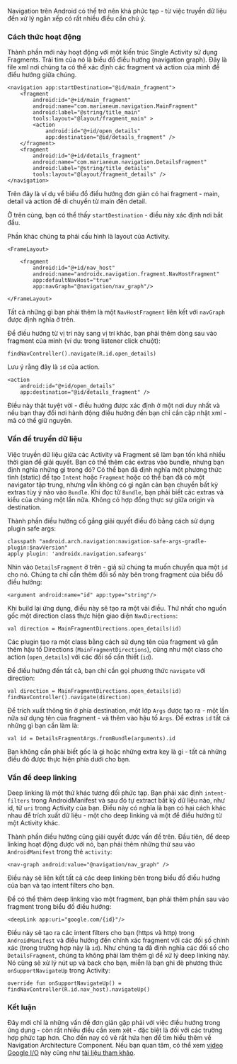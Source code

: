 Navigation trên Android có thể trở nên khá phức tạp - từ việc truyền dữ liệu đến xử lý ngăn xếp có rất nhiều điều cần chú ý.

### Cách thức hoạt động
Thành phần mới này hoạt động với một kiến trúc Single Activity sử dụng Fragments. Trái tim của nó là biểu đồ điều hướng (navigation graph). Đây là file xml nơi chúng ta có thể xác định các fragment và action của mình để điều hướng giữa chúng.
```
<navigation app:startDestination="@id/main_fragment">
    <fragment
        android:id="@+id/main_fragment"
        android:name="com.marianeum.navigation.MainFragment"
        android:label="@string/title_main"
        tools:layout="@layout/fragment_main" >
        <action
            android:id="@+id/open_details"
            app:destination="@id/details_fragment" />
    </fragment>
    <fragment
        android:id="@+id/details_fragment"
        android:name="com.marianeum.navigation.DetailsFragment"
        android:label="@string/title_details"
        tools:layout="@layout/fragment_details" />
</navigation>
```

Trên đây là ví dụ về biểu đồ điều hướng đơn giản có hai fragment - main, detail và action để di chuyển từ main đến detail. 

Ở trên cùng, bạn có thể thấy `startDestination` - điều này xác định nơi bắt đầu.

Phần khác chúng ta phải cấu hình là layout của Activity.
```
<FrameLayout>

    <fragment
        android:id="@+id/nav_host"
        android:name="androidx.navigation.fragment.NavHostFragment"
        app:defaultNavHost="true"
        app:navGraph="@navigation/nav_graph"/>

</FrameLayout>
```
Tất cả những gì bạn phải thêm là một `NavHostFragment` liên kết với `navGraph` được định nghĩa ở trên.

Để điều hướng từ vị trí này sang vị trí khác, bạn phải thêm dòng sau vào fragment của mình (ví dụ: trong listener click chuột):
```
findNavController().navigate(R.id.open_details)
```
Lưu ý rằng đây là `id` của action. 
```
<action
    android:id="@+id/open_details"
    app:destination="@id/details_fragment" />
```
Điều này thật tuyệt vời - điều hướng được xác định ở một nơi duy nhất và nếu bạn thay đổi nơi hành động điều hướng đến bạn chỉ cần cập nhật xml - mã có thể giữ nguyên.

### Vấn đề truyền dữ liệu
Việc truyền dữ liệu giữa các Activity và Fragment sẽ làm bạn tốn khá nhiều thời gian để giải quyết. Bạn có thể thêm các extras vào bundle, nhưng bạn định nghĩa những gì trong đó? Có thể bạn đã định nghĩa một phương thức tĩnh (static) để tạo `Intent` hoặc `Fragment` hoặc có thể bạn đã có một navigator tập trung, nhưng vẫn không có gì ngăn cản bạn chuyển bất kỳ extras tùy ý nào vào `Bundle`. Khi đọc từ `Bundle`, bạn phải biết các extras và kiểu của chúng một lần nữa. Không có hợp đồng thực sự giữa origin và destination.

Thành phần điều hướng cố gắng giải quyết điều đó bằng cách sử dụng plugin safe args:
```
classpath "android.arch.navigation:navigation-safe-args-gradle-plugin:$navVersion"
apply plugin: 'androidx.navigation.safeargs'
```

Nhìn vào `DetailsFragment` ở trên - giả sử chúng ta muốn chuyển qua một `id` cho nó. Chúng ta chỉ cần thêm đối số này bên trong fragment của biểu đồ điều hướng:
```
<argument android:name="id" app:type="string"/>
```
Khi build lại ứng dụng, điều này sẽ tạo ra một vài điều. Thứ nhất cho nguồn gốc một direction class thực hiện giao diện `NavDirections`:
```
val direction = MainFragmentDirections.open_details(id)
```
Các plugin tạo ra một class bằng cách sử dụng tên của fragment và gắn thêm hậu tố Directions (`MainFragmentDirections`), cũng như một class cho action (`open_details`) với các đối số cần thiết (`id`).

Để điều hướng đến tất cả, bạn chỉ cần gọi phương thức `navigate` với direction:
```
val direction = MainFragmentDirections.open_details(id)
findNavController().navigate(direction)
```

Để trích xuất thông tin ở phía destination, một lớp `Args` được tạo ra - một lần nữa sử dụng tên của fragment - và thêm vào hậu tố `Args`. Để extras `id` tất cả những gì bạn cần làm là:
```
val id = DetailsFragmentArgs.fromBundle(arguments).id
```
Bạn không cần phải biết gốc là gì hoặc những extra key là gì - tất cả những điều đó được thực hiện phía dưới cho bạn.

### Vấn đề deep linking
Deep linking là một thứ khác tương đối phức tạp. Bạn phải xác định `intent-filters` trong AndroidManifest và sau đó tự extract bất kỳ dữ liệu nào, như id, từ `uri` trong Activity của bạn. Điều này có nghĩa là bạn có hai cách khác nhau để trích xuất dữ liệu - một cho deep linking và một để điều hướng từ một Activity khác.

Thành phần điều hướng cũng giải quyết được vấn đề trên. Đầu tiên, để deep linking hoạt động được với nó, bạn phải thêm những thứ sau vào `AndroidManifest` trong thẻ `activity`:
```
<nav-graph android:value="@navigation/nav_graph" />
```
Điều này sẽ liên kết tất cả các deep linking bên trong biểu đồ điều hướng của bạn và tạo intent filters cho bạn.

Để có thể thêm deep linking vào một fragment, bạn phải thêm phần sau vào fragment trong biểu đồ điều hướng:
```
<deepLink app:uri="google.com/{id}"/>
```
Điều này sẽ tạo ra các intent filters cho bạn (https và http) trong `AndroidManifest` và điều hướng đến chính xác fragment với các đối số chính xác (trong trường hợp này là `id`). Như chúng ta đã định nghĩa các đối số cho `DetailsFragment`, chúng ta không phải làm thêm gì để xử lý deep linking này. Nó cũng sẽ xử lý nút up và back cho bạn, miễn là bạn ghi đè phương thức `onSupportNavigateUp` trong Activity:
```
override fun onSupportNavigateUp() = findNavController(R.id.nav_host).navigateUp()
```

### Kết luận
Đây mới chỉ là những vấn đề đơn giản gặp phải với việc điều hướng trong ứng dụng - còn rất nhiều điều cần xem xét - đặc biệt là đối với các trường hợp phức tạp hơn. Cho đến nay có vẻ rất hứa hẹn để tìm hiểu thêm về Navigation Architecture Component. Nếu bạn quan tâm, có thể xem [video Google I/O](https://www.youtube.com/watch?v=8GCXtCjtg40) này cũng như [tài liệu tham khảo](https://developer.android.com/topic/libraries/architecture/navigation/).